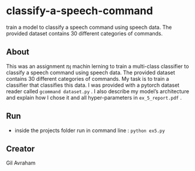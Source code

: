 # classify-a-speech-command
train a model to classify a speech command using speech data. The provided dataset contains 30 different categories of commands.

## About
This was an assignment ןמ machin lerning to train a multi-class classifier to classify a speech command using speech data. The provided dataset contains 30 different categories of commands.
My task is to train a classifier that classifies this data.
I  was provided with a pytorch dataset reader called `gcommand dataset.py`  .
I also describe my model’s architecture and explain how I chose it and all hyper-parameters in `ex_5_report.pdf` .


## Run
- inside the projects folder run in command line : `python ex5.py`


## Creator
Gil Avraham

